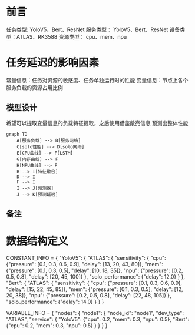 # 前言
任务类型: YoloV5、Bert、ResNet
服务类型： YoloV5、Bert、ResNet
设备类型：ATLAS、RK3588
资源类型： cpu、mem、npu

# 任务延迟的影响因素
常量信息：任务对资源的敏感度、任务单独运行时的性能
变量信息：节点上各个服务负载的资源占用比例
## 模型设计
希望可以提取变量信息的负载特征提取，之后使用借鉴敞亮信息 预测出整体性能




```mermaid
graph TD
    A[服务负载] --> B[服务网络]
    C[solo性能] --> D[solo网络]
    E[CPU曲线] --> F[LSTM]
    G[内存曲线] --> F
    H[NPU曲线] --> F
    B --> I[特征融合]
    D --> I
    F --> I
    I --> J[预测器]
    J --> K[预测延迟]
```

## 备注
# 数据结构定义
CONSTANT_INFO = {
    "YoloV5": {
        "ATLAS": {
            "sensitivity": {
                "cpu": {"pressure": [0.1, 0.3, 0.6, 0.9], "delay": [13, 20, 43, 80]},
                "mem": {"pressure": [0.1, 0.3, 0.5], "delay": [10, 18, 35]},
                "npu": {"pressure": [0.2, 0.5, 0.8], "delay": [20, 45, 100]}
            },
            "solo_performance": {"delay": 12.0}
        }
    },
    "Bert": {
        "ATLAS": {
            "sensitivity": {
                "cpu": {"pressure": [0.1, 0.3, 0.6, 0.9], "delay": [15, 22, 45, 85]},
                "mem": {"pressure": [0.1, 0.3, 0.5], "delay": [12, 20, 38]},
                "npu": {"pressure": [0.2, 0.5, 0.8], "delay": [22, 48, 105]}
            },
            "solo_performance": {"delay": 14.0}
        }
    }
}

VARIABLE_INFO = {
    "nodes": {
        "node1": {
            "node_id": "node1",
            "dev_type": "ATLAS",
            "service": {
                "YoloV5": {"cpu": 0.2, "mem": 0.3, "npu": 0.5},
                "Bert": {"cpu": 0.2, "mem": 0.3, "npu": 0.5}
            }
        }
    }
}